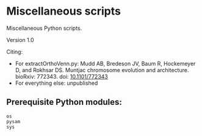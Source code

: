 # Miscellaneous scripts

Miscellaneous Python scripts.

Version 1.0

Citing:
* For extractOrthoVenn.py: Mudd AB, Bredeson JV, Baum R, Hockemeyer D, and Rokhsar DS. Muntjac chromosome evolution and architecture. bioRxiv: 772343. doi: [10.1101/772343](https://doi.org/10.1101/772343)
* For everything else: unpublished

## Prerequisite Python modules:

```
os
pysam
sys
```
